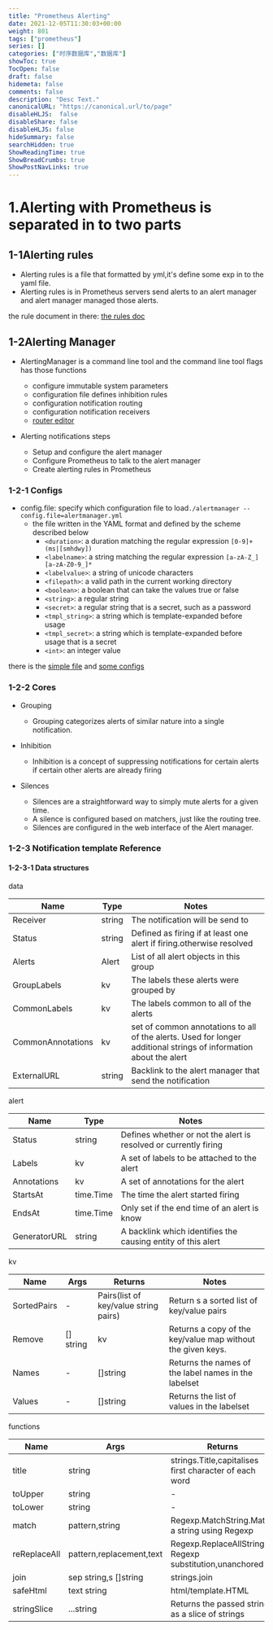 ```yaml
---
title: "Prometheus Alerting"
date: 2021-12-05T11:30:03+00:00
weight: 801
tags: ["prometheus"]
series: []
categories: ["时序数据库","数据库"]
showToc: true
TocOpen: false
draft: false
hidemeta: false
comments: false
description: "Desc Text."
canonicalURL: "https://canonical.url/to/page"
disableHLJS:  false
disableShare: false
disableHLJS: false
hideSummary: false
searchHidden: true
ShowReadingTime: true
ShowBreadCrumbs: true
ShowPostNavLinks: true
---
```



# 1.Alerting with Prometheus is separated in to two parts

## 1-1Alerting rules

- Alerting rules is a file that formatted by yml,it's define some exp in to the yaml file.
- Alerting rules is in Prometheus servers send alerts to an alert manager and alert manager managed those alerts.

the rule document in there: [the rules doc](https://blog.eiyouhe.com/articles/2021/01/04/1609740000025.html)

## 1-2Alerting Manager

- AlertingManager is a command line tool and the command line tool flags has those functions
  
  - configure immutable system parameters
  - configuration file defines inhibition rules
  - configuration notification routing
  - configuration notification receivers
  - [router editor](https://www.prometheus.io/webtools/alerting/routing-tree-editor/)
- Alerting notifications steps
  
  - Setup and configure the alert manager
  - Configure Prometheus to talk to the alert manager
  - Create alerting rules in Prometheus

### 1-2-1 Configs

- config.file: specify which configuration file to load`./alertmanager --config.file=alertmanager.yml`
  - the file written in the YAML format and defined by the scheme described below
    - `<duration>`: a duration matching the regular expression `[0-9]+(ms|[smhdwy])`
    - `<labelname>`: a string matching the regular expression `[a-zA-Z_][a-zA-Z0-9_]*`
    - `<labelvalue>`: a string of unicode characters
    - `<filepath>`: a valid path in the current working directory
    - `<boolean>`: a boolean that can take the values true or false
    - `<string>`: a regular string
    - `<secret>`: a regular string that is a secret, such as a password
    - `<tmpl_string>`: a string which is template-expanded before usage
    - `<tmpl_secret>`: a string which is template-expanded before usage that is a secret
    - `<int>`: an integer value

there is the [simple file](https://github.com/prometheus/alertmanager/blob/master/doc/examples/simple.yml) and [some configs](https://prometheus.io/docs/alerting/latest/configuration/)

### 1-2-2 Cores

- Grouping
  
  - Grouping categorizes alerts of similar nature into a single notification.
- Inhibition
  
  - Inhibition is a concept of suppressing notifications for certain alerts if certain other alerts are already firing
- Silences
  
  - Silences are a straightforward way to simply mute alerts for a given time.
  - A silence is configured based on matchers, just like the routing tree.
  - Silences are configured in the web interface of the Alert manager.

### 1-2-3 Notification template Reference

#### 1-2-3-1 Data structures

data

| Name              | Type   | Notes                                                                                                             |
| ----------------- | ------ | ----------------------------------------------------------------------------------------------------------------- |
| Receiver          | string | The notification will be send to                                                                                  |
| Status            | string | Defined as firing if at least one alert if firing.otherwise resolved                                              |
| Alerts            | Alert  | List of all alert objects in this group                                                                           |
| GroupLabels       | kv     | The labels these alerts were grouped by                                                                           |
| CommonLabels      | kv     | The labels common to all of the alerts                                                                            |
| CommonAnnotations | kv     | set of common annotations to all of the alerts. Used for longer additional strings of information about the alert |
| ExternalURL       | string | Backlink to the alert manager that send the notification                                                          |

alert

| Name         | Type      | Notes                                                            |
| ------------ | --------- | ---------------------------------------------------------------- |
| Status       | string    | Defines whether or not the alert is resolved or currently firing |
| Labels       | kv        | A set of labels to be attached to the alert                      |
| Annotations  | kv        | A set of annotations for the alert                               |
| StartsAt     | time.Time | The time the alert started firing                                |
| EndsAt       | time.Time | Only set if the end time of an alert is know                     |
| GeneratorURL | string    | A backlink which identifies the causing entity of this alert     |

kv

| Name        | Args      | Returns                               | Notes                                                       |
| ----------- | --------- | ------------------------------------- | ----------------------------------------------------------- |
| SortedPairs | -         | Pairs(list of key/value string pairs) | Return s a sorted list of key/value pairs                   |
| Remove      | [] string | kv                                    | Returns a copy of the key/value map without the given keys. |
| Names       | -         | []string                              | Returns the names of the label names in the labelset        |
| Values      | -         | []string                              | Returns the list of values in the labelset                  |

functions

| Name         | Args                     | Returns                                                |
| ------------ | ------------------------ | ------------------------------------------------------ |
| title        | string                   | strings.Title,capitalises first character of each word |
| toUpper      | string                   | -                                                      |
| toLower      | string                   | -                                                      |
| match        | pattern,string           | Regexp.MatchString.Match a string using Regexp         |
| reReplaceAll | pattern,replacement,text | Regexp.ReplaceAllString Regexp substitution,unanchored |
| join         | sep string,s []string    | strings.join                                           |
| safeHtml     | text string              | html/template.HTML                                     |
| stringSlice  | ...string                | Returns the passed strings as a slice of strings       |